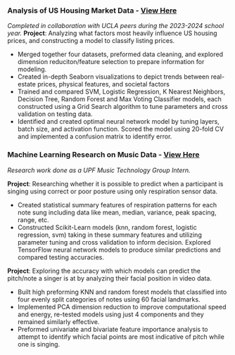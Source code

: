 ### Analysis of US Housing Market Data - [View Here](https://github.com/graceli5/PIC-16B-Final-Project.git)

_Completed in collaboration with UCLA peers during the 2023-2024 school year._
**Project**: Analyzing what factors most heavily influence US housing prices, and constructing a model to classify listing prices.
- Merged together four datasets, preformed data cleaning, and explored dimension reduciton/feature selection to prepare information for modeling.
- Created in-depth Seaborn visualizations to depict trends between real-estate prices, physical features, and societal factors
- Trained and compared SVM, Logistic Regression, K Nearest Neighbors, Decision Tree, Random Forest and Max Voting Classifier models, each constructed using a Grid Search algorithm to tune parameters and cross validation on testing data.
- Identified and created optimal neural network model by tuning layers, batch size, and activation function. Scored the model using 20-fold CV and implemented a confusion matrix to identify error.

### Machine Learning Research on Music Data - [View Here](https://github.com/graceli5/UPF-work.git)

_Research work done as a UPF Music Technology Group Intern._

**Project**: Researching whether it is possible to predict when a participant is singing using correct or poor posture using only respiration sensor data.
- Created statistical summary features of respiration patterns for each note sung including data like mean, median, variance, peak spacing, range, etc.
- Constructed Scikit-Learn models (knn, random forest, logistic regression, svm) taking in these summary features and utilizing parameter tuning and cross validation to inform decision. Explored TensorFlow neural network models to produce similar predictions and compared testing accuracies.

**Project**: Exploring the accuracy with which models can predict the pitch/note a singer is at by analyzing their facial position in video data.
- Built high preforming KNN and random forest models that classified into four evenly split categories of notes using 60 facial landmarks.
- Implemented PCA dimension reduction to improve computational speed and energy, re-tested models using just 4 components and they remained similarly effective.
- Preformed univariate and bivariate feature importance analysis to attempt to identify which facial points are most indicative of pitch while one is singing.
 
